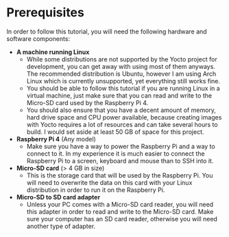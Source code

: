 # Prerequisites

In order to follow this tutorial, you will need the following hardware and software components:

- **A machine running Linux**
    - While some distributions are not supported by the Yocto project for development, you can get away with using most of them anyways. The recommended distribution is Ubuntu, however I am using Arch Linux which is currently unsupported, yet everything still works fine.
    - You should be able to follow this tutorial if you are running Linux in a virtual machine, just make sure that you can read and write to the Micro-SD card used by the Raspberry Pi 4.
    - You should also ensure that you have a decent amount of memory, hard drive space and CPU power available, because creating images with Yocto requires a lot of resources and can take several hours to build. I would set aside at least 50 GB of space for this project.
- **Raspberry Pi 4** (Any model)
    - Make sure you have a way to power the Raspberry Pi and a way to connect to it. In my experience it is much easier to connect the Raspberry Pi to a screen, keyboard and mouse than to SSH into it.
- **Micro-SD card** (> 4 GB in size)
    - This is the storage card that will be used by the Raspberry Pi. You will need to overwrite the data on this card with your Linux distribution in order to run it on the Raspberry Pi.
- **Micro-SD to SD card adapter**
    - Unless your PC comes with a Micro-SD card reader, you will need this adapter in order to read and write to the Micro-SD card. Make sure your computer has an SD card reader, otherwise you will need another type of adapter.